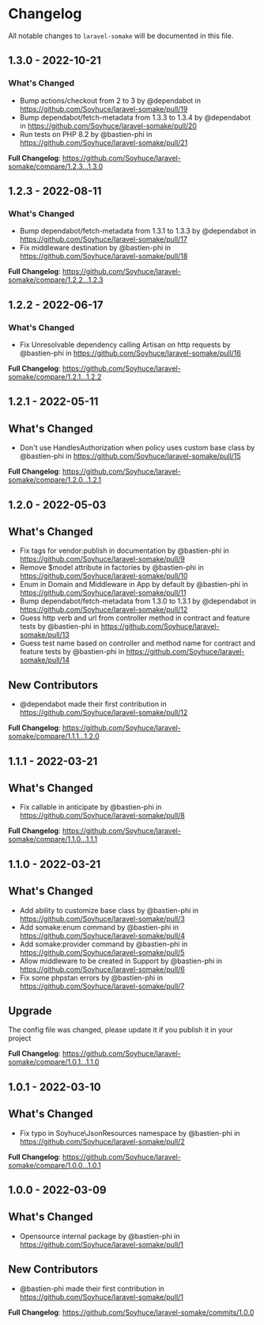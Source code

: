 # Changelog

All notable changes to `laravel-somake` will be documented in this file.

## 1.3.0 - 2022-10-21

### What's Changed

- Bump actions/checkout from 2 to 3 by @dependabot in https://github.com/Soyhuce/laravel-somake/pull/19
- Bump dependabot/fetch-metadata from 1.3.3 to 1.3.4 by @dependabot in https://github.com/Soyhuce/laravel-somake/pull/20
- Run tests on PHP 8.2 by @bastien-phi in https://github.com/Soyhuce/laravel-somake/pull/21

**Full Changelog**: https://github.com/Soyhuce/laravel-somake/compare/1.2.3...1.3.0

## 1.2.3 - 2022-08-11

### What's Changed

- Bump dependabot/fetch-metadata from 1.3.1 to 1.3.3 by @dependabot in https://github.com/Soyhuce/laravel-somake/pull/17
- Fix middleware destination by @bastien-phi in https://github.com/Soyhuce/laravel-somake/pull/18

**Full Changelog**: https://github.com/Soyhuce/laravel-somake/compare/1.2.2...1.2.3

## 1.2.2 - 2022-06-17

### What's Changed

- Fix Unresolvable dependency calling Artisan on http requests by @bastien-phi in https://github.com/Soyhuce/laravel-somake/pull/16

**Full Changelog**: https://github.com/Soyhuce/laravel-somake/compare/1.2.1...1.2.2

## 1.2.1 - 2022-05-11

## What's Changed

- Don't use HandlesAuthorization when policy uses custom base class by @bastien-phi in https://github.com/Soyhuce/laravel-somake/pull/15

**Full Changelog**: https://github.com/Soyhuce/laravel-somake/compare/1.2.0...1.2.1

## 1.2.0 - 2022-05-03

## What's Changed

- Fix tags for vendor:publish in documentation by @bastien-phi in https://github.com/Soyhuce/laravel-somake/pull/9
- Remove $model attribute in factories by @bastien-phi in https://github.com/Soyhuce/laravel-somake/pull/10
- Enum in Domain and Middleware in App by default by @bastien-phi in https://github.com/Soyhuce/laravel-somake/pull/11
- Bump dependabot/fetch-metadata from 1.3.0 to 1.3.1 by @dependabot in https://github.com/Soyhuce/laravel-somake/pull/12
- Guess http verb and url from controller method in contract and feature tests by @bastien-phi in https://github.com/Soyhuce/laravel-somake/pull/13
- Guess test name based on controller and method name for contract and feature tests by @bastien-phi in https://github.com/Soyhuce/laravel-somake/pull/14

## New Contributors

- @dependabot made their first contribution in https://github.com/Soyhuce/laravel-somake/pull/12

**Full Changelog**: https://github.com/Soyhuce/laravel-somake/compare/1.1.1...1.2.0

## 1.1.1 - 2022-03-21

## What's Changed

- Fix callable in anticipate by @bastien-phi in https://github.com/Soyhuce/laravel-somake/pull/8

**Full Changelog**: https://github.com/Soyhuce/laravel-somake/compare/1.1.0...1.1.1

## 1.1.0 - 2022-03-21

## What's Changed

- Add ability to customize base class by @bastien-phi in https://github.com/Soyhuce/laravel-somake/pull/3
- Add somake:enum command by @bastien-phi in https://github.com/Soyhuce/laravel-somake/pull/4
- Add somake:provider command by @bastien-phi in https://github.com/Soyhuce/laravel-somake/pull/5
- Allow middleware to be created in Support by @bastien-phi in https://github.com/Soyhuce/laravel-somake/pull/6
- Fix some phpstan errors by @bastien-phi in https://github.com/Soyhuce/laravel-somake/pull/7

## Upgrade

The config file was changed, please update it if you publish it in your project

**Full Changelog**: https://github.com/Soyhuce/laravel-somake/compare/1.0.1...1.1.0

## 1.0.1 - 2022-03-10

## What's Changed

- Fix typo in Soyhuce\JsonResources namespace by @bastien-phi in https://github.com/Soyhuce/laravel-somake/pull/2

**Full Changelog**: https://github.com/Soyhuce/laravel-somake/compare/1.0.0...1.0.1

## 1.0.0 - 2022-03-09

## What's Changed

- Opensource internal package by @bastien-phi in https://github.com/Soyhuce/laravel-somake/pull/1

## New Contributors

- @bastien-phi made their first contribution in https://github.com/Soyhuce/laravel-somake/pull/1

**Full Changelog**: https://github.com/Soyhuce/laravel-somake/commits/1.0.0
